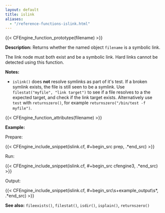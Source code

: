 ```yaml
---
layout: default
title: islink
aliases:
  - "/reference-functions-islink.html"
---
```


{{< CFEngine_function_prototype(filename) >}}

**Description:** Returns whether the named object `filename` is a symbolic
link.

The link node must both exist and be a symbolic link. Hard links cannot
be detected using this function.

**Notes:**

- `islink()` does **not** resolve symlinks as part of it's test. If a broken
  symlink exists, the file is still seen to be a symlink. Use
  `filestat("myfile", "link target")` to see if a file resolves to a the
  expected target, and check if the link target exists. Alternatively use `test`
  with `returnszero()`, for example `returnszero("/bin/test -f myfile")`.

{{< CFEngine_function_attributes(filename) >}}

**Example:**

Prepare:

{{< CFEngine_include_snippet(islink.cf, #\+begin_src prep, .*end_src) >}}

Run:

{{< CFEngine_include_snippet(islink.cf, #\+begin_src cfengine3, .*end_src) >}}

Output:

{{< CFEngine_include_snippet(islink.cf, #\+begin_src\s+example_output\s*, .*end_src) >}}

**See also:** `fileexists()`, `filestat()`, `isdir()`, `isplain()`, `returnszero()`
